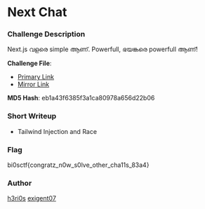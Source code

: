 # Next Chat

### Challenge Description

Next.js വളരെ simple ആണ്. Powerfull, ഭയങ്കരെ powerfull ആണ്!

**Challenge File**:
+ [Primary Link](./Handout/src.zip)
+ [Mirror Link](./Handout/src.zip)

**MD5 Hash**: 
eb1a43f6385f3a1ca80978a656d22b06

### Short Writeup
+ Tailwind Injection and Race

### Flag

bi0sctf{congratz_n0w_s0lve_other_cha11s_83a4}

### Author

[h3ri0s](https://x.com/h3ri0s)
[exigent07](https://x.com/exigent07)